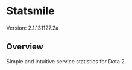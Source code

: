 Statsmile
=========
Version: 2.1.131127.2a

Overview
--------
Simple and intuitive service statistics for Dota 2.